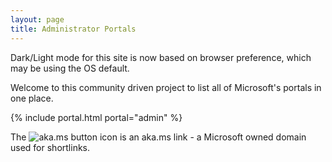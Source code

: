 ```yaml
---
layout: page
title: Administrator Portals
---
```

Dark/Light mode for this site is now based on browser preference, which may be using the OS default.

Welcome to this community driven project to list all of Microsoft's portals in one place.

{% include portal.html portal="admin" %}

The ![aka.ms button](.\images\akamsicon.png) icon is an aka.ms link - a Microsoft owned domain used for shortlinks.
